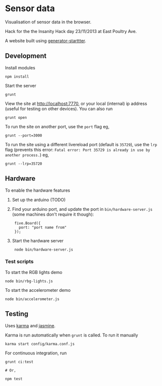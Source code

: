 # Sensor data

Visualisation of sensor data in the browser.

Hack for the the Insanity Hack day 23/11/2013 at East Poultry Ave.

A website built using [generator-starttter](https://github.com/taktran/generator-starttter).

## Development

Install modules

    npm install

Start the server

    grunt

View the site at [http://localhost:7770](http://localhost:7770), or your local (internal) ip address (useful for testing on other devices). You can also run

    grunt open

To run the site on another port, use the `port` flag eg,

    grunt --port=3000

To run the site using a different livereload port (default is `35729`), use the `lrp` flag (prevents this error: `Fatal error: Port 35729 is already in use by another process.`) eg,

    grunt --lrp=35720

## Hardware

To enable the hardware features

1. Set up the arduino (TODO)
2. Find your arduino port, and update the port in `bin/hardware-server.js` (some machines don't require it though):

        five.Board({
          port: "port name from"
        });

3. Start the hardware server

        node bin/hardware-server.js

### Test scripts

To start the RGB lights demo

    node bin/rbg-lights.js

To start the accelerometer demo

    node bin/accelerometer.js

## Testing

Uses [karma](http://karma-runner.github.io/) and [jasmine](http://pivotal.github.io/jasmine/).

Karma is run automatically when `grunt` is called. To run it manually

    karma start config/karma.conf.js

For continuous integration, run

    grunt ci:test

    # Or,

    npm test
